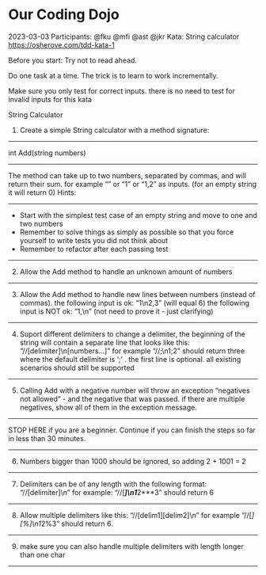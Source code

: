 # Our Coding Dojo

2023-03-03
Participants: @fku @mfi @ast @jkr
Kata: String calculator
https://osherove.com/tdd-kata-1

Before you start:
Try not to read ahead.

Do one task at a time. The trick is to learn to work incrementally.

Make sure you only test for correct inputs. there is no need to test for invalid inputs for this kata

String Calculator

1. Create a simple String calculator with a method signature:
___
int Add(string numbers)
___
The method can take up to two numbers, separated by commas, and will return their sum.
for example “” or “1” or “1,2” as inputs.
(for an empty string it will return 0)
Hints:
___
 - Start with the simplest test case of an empty string and move to one and two numbers
 - Remember to solve things as simply as possible so that you force yourself to write tests you did not think about
 - Remember to refactor after each passing test
___
2. Allow the Add method to handle an unknown amount of numbers
___
3. Allow the Add method to handle new lines between numbers (instead of commas).
the following input is ok: “1\n2,3” (will equal 6)
the following input is NOT ok: “1,\n” (not need to prove it - just clarifying)
___
4. Suport different delimiters
to change a delimiter, the beginning of the string will contain a separate line that looks like this: “//[delimiter]\n[numbers…]” for example “//;\n1;2” should return three where the default delimiter is ‘;’ .
the first line is optional. all existing scenarios should still be supported
___
5. Calling Add with a negative number will throw an exception “negatives not allowed” - and the negative that was passed.
if there are multiple negatives, show all of them in the exception message.
___
STOP HERE if you are a beginner. Continue if you can finish the steps so far in less than 30 minutes.
___
6. Numbers bigger than 1000 should be ignored, so adding 2 + 1001 = 2
___
7. Delimiters can be of any length with the following format: “//[delimiter]\n” for example: “//[***]\n1***2***3” should return 6
___
8. Allow multiple delimiters like this: “//[delim1][delim2]\n” for example “//[*][%]\n1*2%3” should return 6.
___
9. make sure you can also handle multiple delimiters with length longer than one char
___